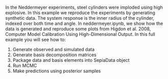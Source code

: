 In the Neddermeyer experiments, steel cylinders were imploded using high explosive. In this example we reproduce the experiments by generating synthetic data. The system response is the inner radius of the cylinder, indexed over both time and angle. In neddermeyer.ipynb, we show how the data is generated and reproduce some plots from Higdon et al. 2008, Computer Model Calibration Using High-Dimensional Output.
In this full example you will see how to:
  1. Generate observed and simulated data
  2. Generate basis decomposition matrices
  3. Package data and basis elements into SepiaData object
  4. Run MCMC
  5. Make predictions using posterior samples
